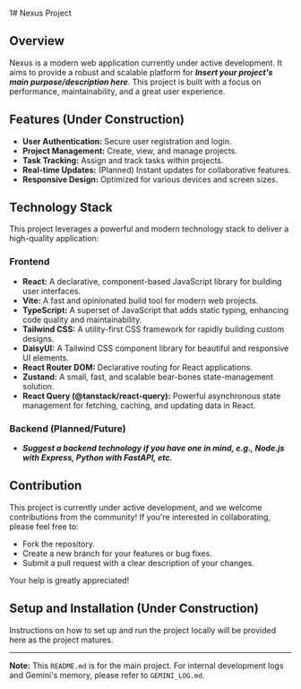 1# Nexus Project

## Overview
Nexus is a modern web application currently under active development. It aims to provide a robust and scalable platform for **_Insert your project's main purpose/description here_**. This project is built with a focus on performance, maintainability, and a great user experience.

## Features (Under Construction)
*   **User Authentication:** Secure user registration and login.
*   **Project Management:** Create, view, and manage projects.
*   **Task Tracking:** Assign and track tasks within projects.
*   **Real-time Updates:** (Planned) Instant updates for collaborative features.
*   **Responsive Design:** Optimized for various devices and screen sizes.

## Technology Stack
This project leverages a powerful and modern technology stack to deliver a high-quality application:

### Frontend
*   **React:** A declarative, component-based JavaScript library for building user interfaces.
*   **Vite:** A fast and opinionated build tool for modern web projects.
*   **TypeScript:** A superset of JavaScript that adds static typing, enhancing code quality and maintainability.
*   **Tailwind CSS:** A utility-first CSS framework for rapidly building custom designs.
*   **DaisyUI:** A Tailwind CSS component library for beautiful and responsive UI elements.
*   **React Router DOM:** Declarative routing for React applications.
*   **Zustand:** A small, fast, and scalable bear-bones state-management solution.
*   **React Query (@tanstack/react-query):** Powerful asynchronous state management for fetching, caching, and updating data in React.

### Backend (Planned/Future)
*   **_Suggest a backend technology if you have one in mind, e.g., Node.js with Express, Python with FastAPI, etc._**

## Contribution
This project is currently under active development, and we welcome contributions from the community! If you're interested in collaborating, please feel free to:
*   Fork the repository.
*   Create a new branch for your features or bug fixes.
*   Submit a pull request with a clear description of your changes.

Your help is greatly appreciated!

## Setup and Installation (Under Construction)
Instructions on how to set up and run the project locally will be provided here as the project matures.

---
**Note:** This `README.md` is for the main project. For internal development logs and Gemini's memory, please refer to `GEMINI_LOG.md`.
